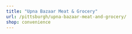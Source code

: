 ```yaml
---
title: "Upna Bazaar Meat & Grocery"
url: /pittsburgh/upna-bazaar-meat-and-grocery/
shop: convenience
---
```

